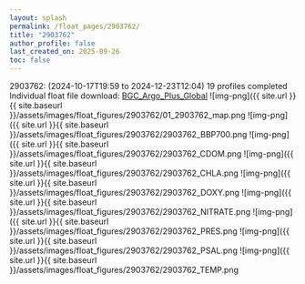 ```yaml
---
layout: splash
permalink: /float_pages/2903762/
title: "2903762"
author_profile: false
last_created_on: 2025-09-26
toc: false
---
```

 
2903762:  (2024-10-17T19:59 to 2024-12-23T12:04)
19 profiles completed
Individual float file download: [BGC_Argo_Plus_Global](https://ftp.soest.hawaii.edu/bgc_argo_plus/Individual_Floats/outliers_removed/2903762_Sprof_processed.nc)
![img-png]({{ site.url }}{{ site.baseurl }}/assets/images/float_figures/2903762/01_2903762_map.png
![img-png]({{ site.url }}{{ site.baseurl }}/assets/images/float_figures/2903762/2903762_BBP700.png
![img-png]({{ site.url }}{{ site.baseurl }}/assets/images/float_figures/2903762/2903762_CDOM.png
![img-png]({{ site.url }}{{ site.baseurl }}/assets/images/float_figures/2903762/2903762_CHLA.png
![img-png]({{ site.url }}{{ site.baseurl }}/assets/images/float_figures/2903762/2903762_DOXY.png
![img-png]({{ site.url }}{{ site.baseurl }}/assets/images/float_figures/2903762/2903762_NITRATE.png
![img-png]({{ site.url }}{{ site.baseurl }}/assets/images/float_figures/2903762/2903762_PRES.png
![img-png]({{ site.url }}{{ site.baseurl }}/assets/images/float_figures/2903762/2903762_PSAL.png
![img-png]({{ site.url }}{{ site.baseurl }}/assets/images/float_figures/2903762/2903762_TEMP.png
